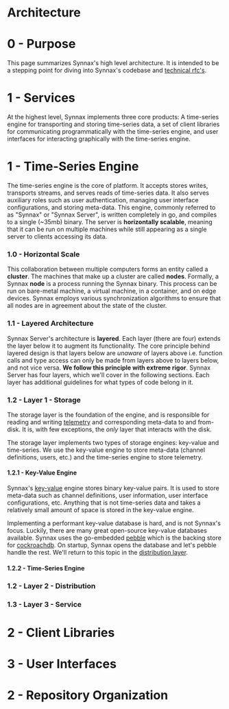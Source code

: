 # Architecture

# 0 - Purpose

This page summarizes Synnax's high level architecture. It is intended to be a stepping
point for diving into Synnax's codebase and [technical rfc's](rfc).

# 1 - Services

At the highest level, Synnax implements three core products: A time-series engine for
transporting and storing time-series data, a set of client libraries for communicating
programmatically with the time-series engine, and user interfaces for interacting
graphically
with the time-series engine.

# 1 - Time-Series Engine

The time-series engine is the core of platform. It accepts stores writes, transports
streams, and serves reads of time-series data. It also serves auxiliary roles such as
user authentication, managing user interface configurations, and storing meta-data.
This engine, commonly referred to as "Synnax" or "Synnax Server", is written completely
in go, and compiles to a single (~35mb) binary. The server is **horizontally scalable**,
meaning that it can be run on multiple machines while still appearing as a single server
to clients accessing its data.

### 1.0 - Horizontal Scale

This collaboration between multiple computers forms an entity called a **cluster**.
The machines that make up a cluster are called **nodes**. Formally, a Synnax **node** is
a process running the Synnax binary. This process can be run on bare-metal machine, a
virtual machine, in a container, and on edge devices. Synnax employs various
synchronization algorithms to ensure that all nodes are in agreement about the state of
the cluster.

### 1.1 - Layered Architecture

Synnax Server's architecture is **layered**. Each layer (there are four) extends the
layer below it to augment its functionality. The core principle behind layered design
is that layers below are *unaware* of layers above i.e. function calls and type access
can only be made from layers above to layers below, and not vice versa. **We follow
this principle with extreme rigor**. Synnax Server has four layers, which we'll cover
in the following sections. Each layer has additional guidelines for what types of code
belong in it.

### 1.2 - Layer 1 - Storage

The storage layer is the foundation of the engine, and is responsible for reading
and writing [telemetry](telemetry.md) and corresponding meta-data to and from-disk.
It is, with few exceptions, the *only* layer that interacts with the disk.

The storage layer implements two types of storage engines: key-value and time-series.
We use the key-value engine to store meta-data (channel definitions, users, etc.) and
the
time-series engine to store telemetry.

#### 1.2.1 - Key-Value Engine

Synnax's [key-value](https://www.mongodb.com/databases/key-value-database) engine stores
binary key-value pairs. It is used to store meta-data such as channel definitions, user
information, user interface configurations, etc. Anything that is not time-series data
and takes a relatively small amount of space is stored in the key-value engine.

Implementing a performant key-value database is hard, and is not Synnax's focus.
Luckily, there are many great open-source key-value databases available. Synnax uses the
go-embedded [pebble](https://github.com/cockroachdb/pebble) which is the backing store for
[cockroachdb](https://www.cockroachlabs.com/). On startup, Synnax opens the database and
let's pebble handle the rest. We'll return to this topic in the [distribution layer](#12---layer-2---distribution).

#### 1.2.2 - Time-Series Engine



### 1.2 - Layer 2 - Distribution

### 1.3 - Layer 3 - Service

# 2 - Client Libraries

# 3 - User Interfaces

# 2 - Repository Organization
